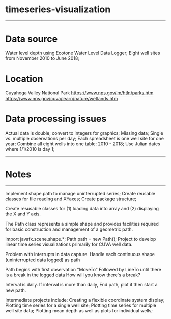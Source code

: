 # timeseries-visualization
---------------------------------------

# Data source
  Water level depth using Ecotone Water Level Data Logger;
  Eight well sites from November 2010 to June 2018;
  
# Location
  Cuyahoga Valley National Park
  https://www.nps.gov/im/htln/parks.htm
  https://www.nps.gov/cuva/learn/nature/wetlands.htm


# Data processing issues
  Actual data is double; convert to integers for graphics;
  Missing data;
  Single vs. multiple observations per day;
  Each spreadsheet is one well site for one year;
  Combine all eight wells into one table: 2010 - 2018;
  Use Julian dates where 1/1/2010 is day 1;

---------------------------------------
# Notes
---------------------------------------

Implement shape.path to manage uninterrupted series;
Create reusable classes for file reading and XYaxes;
Create package structure;

Create resusable classes for (1) loading data into array and (2) displaying the X and Y axis.


The Path class represents a simple shape and provides facilities required for basic construction and management of a geometric path. 

import javafx.scene.shape.*;
Path path = new Path();
Project to develop linear time series visualizations primarily for CUVA well data.

Problem with interrupts in data capture. Handle each continuous shape (uninterrupted data logged) as path

Path begins with first observation "MoveTo"
Followed by LineTo until there is a break in the logged data
How will you know there's a break?

Interval is daily. If interval is more than daily, End path, plot it
then start a new path.



Intermediate projects include:
Creating a flexible coordinate system display;
Plotting time series for a single well site;
Plotting time series for multiple well site data;
Plotting mean depth as well as plots for individual wells;


